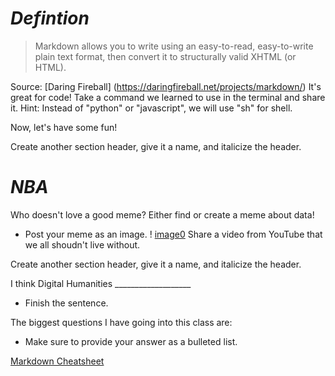 
# *Defintion*

  
 > Markdown allows you to write using an easy-to-read, easy-to-write plain text format, then convert it to structurally valid XHTML (or HTML).

Source: [Daring Fireball] (https://daringfireball.net/projects/markdown/)
It's great for code! Take a command we learned to use in the terminal and share it. Hint: Instead of "python" or "javascript", we will use "sh" for shell.
  
 
Now, let's have some fun! 

Create another section header, give it a name, and italicize the header.

# *NBA*
Who doesn't love a good meme? Either find or create a meme about data!
* Post your meme as an image.
! [image0](https://cdn.meme.am/instances/500x/47510205.jpg)
Share a video from YouTube that we all shoudn't live without. 

Create another section header, give it a name, and italicize the header.

I think Digital Humanities ___________________
* Finish the sentence. 

The biggest questions I have going into this class are:
  * Make sure to provide your answer as a bulleted list.
  
 
  
  
[Markdown Cheatsheet](https://github.com/adam-p/markdown-here/wiki/Markdown-Cheatsheet)   
